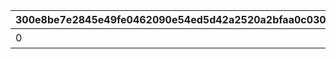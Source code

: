 |300e8be7e2845e49fe0462090e54ed5d42a2520a2bfaa0c0309702b361b89dec|9af47ccf134db5078a14794cf87f3bae08ccb24368a6b866487b01d918782b20|b6100e1bf7187229cf458e76e05debdb7d162afd26119723df21a84ec681a055|be2f3a20bc34a785f596a3e683e2f98498159fa72d09bd38b7dfb049414012c8|5d8d51181a6b049c4bf66233b5ec06b94316dd5bb7c73b234b4cdea8718338b1|c2991633ec2304fd7221cde4b2b17ec584328fcfe79ae92ca13747e1cf8bcaf7|56ca91bdb98bab4345ff65c1291b8d511e9a8101f43e5dd38589dcdf3ffa7281|b2122aca528e2b547314ae4e798996cb70c99e4def3094b1926b841e8d15b9fa|5e2781c70181a6523ac73709e732c032b767d2f8426ea51e319c9640f619765a|3d7466881bf901d0f95a149f1e7563cd1873b3fbe83025bcac033dfb913106ca|95ec0299803d625dd31a6315533528e2f3984cf8fc26a541a8d036dcdc3d74dd|39c731f6b9abc3368ebb9eb731b3c9966811726e3b00296520d496561b562d24|94ca7eb62fba4f89307d11333efd15d106c5d45b591b4a00502cc50de34aade0|24fcf52afe7e1b32b3b5b020ae66e9fb0fa3a6007f6c46990397102863a6f3b2|9b3fd2d2f8fda4e249aa3b54e64ca847a1dd89921dc1a6a6966b87ec66fa65ea|08fb1fc17107376895cb3dcf12978f86a01596704e227df5d418bd9e971cece4|3d751dd1ec1b851d0b47aa9a30039d1221c8690c9d4de86e1fa1b3dcd10bc930|b4b48e31323b6ed09c9f07e9152cbb02cb6e092a6fda57d03e275c4d3901a4e0|af039ca8866bcefaef82222f8feb4d81c497a7e2b699068586540520efb1b172|
| --- | --- | --- | --- | --- | --- | --- | --- | --- | --- | --- | --- | --- | --- | --- | --- | --- | --- | --- |
|0|0|7|0|0|200000|0|0|0|1|0|15|0|0|1113|0|0|0|二人のお手伝いの合計で200000pt獲得しよう|